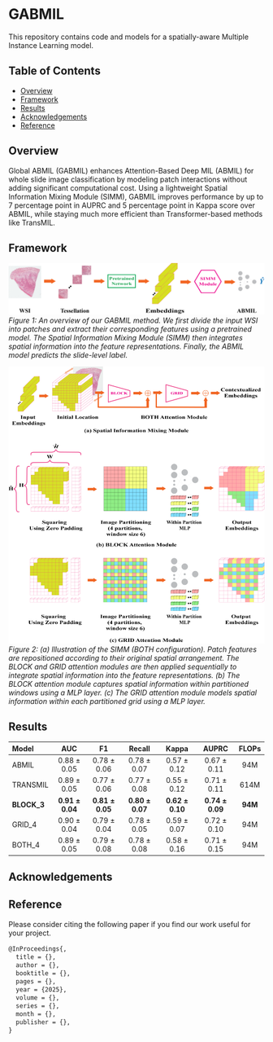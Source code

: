 # GABMIL

This repository contains code and models for a spatially-aware Multiple Instance Learning model.

## Table of Contents

- [Overview](#overview)
- [Framework](#framework)
- [Results](#results)
- [Acknowledgements](#acknowledgements)
- [Reference](#reference)

## Overview

Global ABMIL (GABMIL) enhances Attention-Based Deep MIL (ABMIL) for whole slide image classification by modeling patch interactions without adding significant computational cost. Using a lightweight Spatial Information Mixing Module (SIMM), GABMIL improves performance by up to 7 percentage point in AUPRC and 5 percentage point in Kappa score over ABMIL, while staying much more efficient than Transformer-based methods like TransMIL.

## Framework

<p align="left">
  <img src="framework.png" alt="Framework">
  <br>
  <em>Figure 1: An overview of our GABMIL method. We first divide the input WSI into patches and extract their corresponding features using a pretrained model. The Spatial Information Mixing Module (SIMM) then integrates spatial information into the feature representations. Finally, the ABMIL model predicts the slide-level label.</em>
</p>

<p align="left">
  <img src="SIMM.png" alt="SIMM">
  <br>
  <em>Figure 2: (a) Illustration of the SIMM (BOTH configuration). Patch features are repositioned according to their original spatial arrangement. The BLOCK and GRID attention modules are then applied sequentially to integrate spatial information into the feature representations. (b) The BLOCK attention module captures spatial information within partitioned windows using a MLP layer. (c) The GRID attention module models spatial information within each partitioned grid using a MLP layer.</em>
</p>

## Results

| **Model**   | **AUC**         | **F1**          | **Recall**      | **Kappa**       | **AUPRC**       | **FLOPs** |
|:------------|:---------------:|:---------------:|:---------------:|:---------------:|:---------------:|:---------:|
| ABMIL       | 0.88 ± 0.05     | 0.78 ± 0.06     | 0.78 ± 0.07     | 0.57 ± 0.12     | 0.67 ± 0.11     | 94M      |
| TRANSMIL    | 0.89 ± 0.05     | 0.77 ± 0.06     | 0.77 ± 0.08     | 0.55 ± 0.12     | 0.71 ± 0.11     | 614M     |
| **BLOCK_3** | **0.91 ± 0.04** | **0.81 ± 0.05** | **0.80 ± 0.07** | **0.62 ± 0.10** | **0.74 ± 0.09** | **94M**  |
| GRID_4      | 0.90 ± 0.04     | 0.79 ± 0.04     | 0.78 ± 0.05     | 0.59 ± 0.07     | 0.72 ± 0.10     | 94M      |
| BOTH_4      | 0.89 ± 0.05     | 0.79 ± 0.08     | 0.78 ± 0.08     | 0.58 ± 0.16     | 0.71 ± 0.15     | 94M      |


## Acknowledgements


## Reference

Please consider citing the following paper if you find our work useful for your project.


```
@InProceedings{,
  title = {},
  author = {},
  booktitle = {},
  pages = {},
  year = {2025},
  volume = {},
  series = {},
  month = {},
  publisher = {},
}
```

